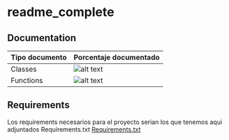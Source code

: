 # readme_complete

## Documentation

| Tipo documento  | Porcentaje documentado |
| ------------- | ------------- |
| Classes  | ![alt text](https://cdn.jsdelivr.net/gh/jongracecox/anybadge@master/examples/awesomeness.svg)  |
| Functions  | ![alt text](https://cdn.jsdelivr.net/gh/jongracecox/anybadge@master/examples/awesomeness.svg)|


## Requirements

Los requirements necesarios para el proyecto serian los que tenemos aqui adjuntados Requirements.txt [Requirements.txt](readme_complete/requirements)
